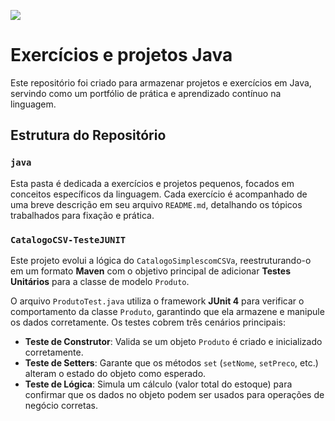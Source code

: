 <img src="src/ProjetosJava.png"></img>
# Exercícios e projetos Java

Este repositório foi criado para armazenar projetos e exercícios em Java, servindo como um portfólio de prática e aprendizado contínuo na linguagem.

## Estrutura do Repositório

### `java`

Esta pasta é dedicada a exercícios e projetos pequenos, focados em conceitos específicos da linguagem. Cada exercício é acompanhado de uma breve descrição em seu arquivo `README.md`, detalhando os tópicos trabalhados para fixação e prática.


### `CatalogoCSV-TesteJUNIT`

Este projeto evolui a lógica do `CatalogoSimplescomCSVa`, reestruturando-o em um formato **Maven** com o objetivo principal de adicionar **Testes Unitários** para a classe de modelo `Produto`. 

O arquivo `ProdutoTest.java` utiliza o framework **JUnit 4** para verificar o comportamento da classe `Produto`, garantindo que ela armazene e manipule os dados corretamente. Os testes cobrem três cenários principais:

* **Teste de Construtor**: Valida se um objeto `Produto` é criado e inicializado corretamente.
* **Teste de Setters**: Garante que os métodos `set` (`setNome`, `setPreco`, etc.) alteram o estado do objeto como esperado.
* **Teste de Lógica**: Simula um cálculo (valor total do estoque) para confirmar que os dados no objeto podem ser usados para operações de negócio corretas.
